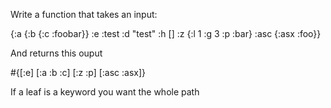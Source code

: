 Write a function that takes an input:

{:a {:b {:c :foobar}}
 :e :test
 :d "test"
 :h []
 :z {:l 1 :g 3 :p :bar}
 :asc {:asx :foo}}

And returns this ouput

#{[:e] [:a :b :c] [:z :p] [:asc :asx]}

If a leaf is a keyword you want the whole path